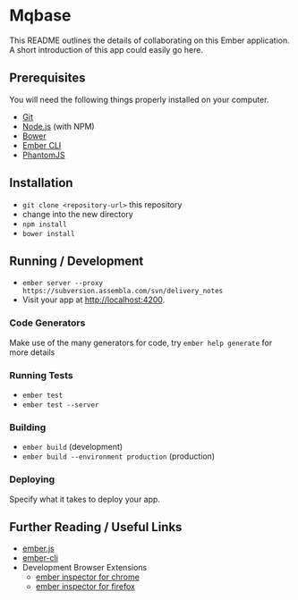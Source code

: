 Mqbase
======

This README outlines the details of collaborating on this Ember application. A short introduction of this app could easily go here.

Prerequisites
-------------

You will need the following things properly installed on your computer.

-	[Git](http://git-scm.com/)
-	[Node.js](http://nodejs.org/) (with NPM)
-	[Bower](http://bower.io/)
-	[Ember CLI](http://www.ember-cli.com/)
-	[PhantomJS](http://phantomjs.org/)

Installation
------------

-	`git clone <repository-url>` this repository
-	change into the new directory
-	`npm install`
-	`bower install`

Running / Development
---------------------

-	`ember server --proxy https://subversion.assembla.com/svn/delivery_notes`
-	Visit your app at [http://localhost:4200](http://localhost:4200).

### Code Generators

Make use of the many generators for code, try `ember help generate` for more details

### Running Tests

-	`ember test`
-	`ember test --server`

### Building

-	`ember build` (development)
-	`ember build --environment production` (production)

### Deploying

Specify what it takes to deploy your app.

Further Reading / Useful Links
------------------------------

-	[ember.js](http://emberjs.com/)
-	[ember-cli](http://www.ember-cli.com/)
-	Development Browser Extensions
	-	[ember inspector for chrome](https://chrome.google.com/webstore/detail/ember-inspector/bmdblncegkenkacieihfhpjfppoconhi)
	-	[ember inspector for firefox](https://addons.mozilla.org/en-US/firefox/addon/ember-inspector/)
